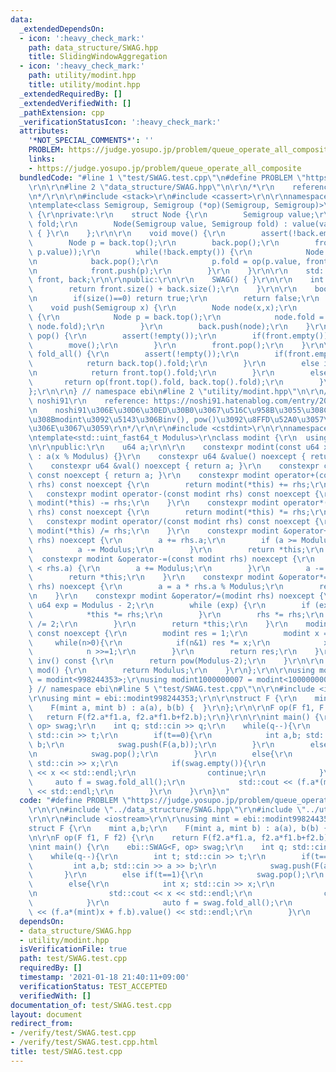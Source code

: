 ```yaml
---
data:
  _extendedDependsOn:
  - icon: ':heavy_check_mark:'
    path: data_structure/SWAG.hpp
    title: SlidingWindowAggregation
  - icon: ':heavy_check_mark:'
    path: utility/modint.hpp
    title: utility/modint.hpp
  _extendedRequiredBy: []
  _extendedVerifiedWith: []
  _pathExtension: cpp
  _verificationStatusIcon: ':heavy_check_mark:'
  attributes:
    '*NOT_SPECIAL_COMMENTS*': ''
    PROBLEM: https://judge.yosupo.jp/problem/queue_operate_all_composite
    links:
    - https://judge.yosupo.jp/problem/queue_operate_all_composite
  bundledCode: "#line 1 \"test/SWAG.test.cpp\"\n#define PROBLEM \"https://judge.yosupo.jp/problem/queue_operate_all_composite\"\
    \r\n\r\n#line 2 \"data_structure/SWAG.hpp\"\n\r\n/*\r\n    reference: https://scrapbox.io/data-structures/Sliding_Window_Aggregation\r\
    \n*/\r\n\r\n#include <stack>\r\n#include <cassert>\r\n\r\nnamespace ebi {\r\n\r\
    \ntemplate<class Semigroup, Semigroup (*op)(Semigroup, Semigroup)>\r\nstruct SWAG\
    \ {\r\nprivate:\r\n    struct Node {\r\n        Semigroup value;\r\n        Semigroup\
    \ fold;\r\n        Node(Semigroup value, Semigroup fold) : value(value), fold(fold)\
    \ { }\r\n    };\r\n\r\n    void move() {\r\n        assert(!back.empty());\r\n\
    \        Node p = back.top();\r\n        back.pop();\r\n        front.push(Node(p.value,\
    \ p.value));\r\n        while(!back.empty()) {\r\n            Node p = back.top();\r\
    \n            back.pop();\r\n            p.fold = op(p.value, front.top().fold);\r\
    \n            front.push(p);\r\n        }\r\n    }\r\n\r\n    std::stack<Node>\
    \ front, back;\r\n\r\npublic:\r\n\r\n    SWAG() { }\r\n\r\n    int size() {\r\n\
    \        return front.size() + back.size();\r\n    }\r\n\r\n    bool empty() {\r\
    \n        if(size()==0) return true;\r\n        return false;\r\n    }\r\n\r\n\
    \    void push(Semigroup x) {\r\n        Node node(x,x);\r\n        if(back.size()!=0)\
    \ {\r\n            Node p = back.top();\r\n            node.fold = op(p.fold,\
    \ node.fold);\r\n        }\r\n        back.push(node);\r\n    }\r\n\r\n    void\
    \ pop() {\r\n        assert(!empty());\r\n        if(front.empty()) {\r\n    \
    \        move();\r\n        }\r\n        front.pop();\r\n    }\r\n\r\n    Semigroup\
    \ fold_all() {\r\n        assert(!empty());\r\n        if(front.empty()) {\r\n\
    \            return back.top().fold;\r\n        }\r\n        else if(back.empty()){\r\
    \n            return front.top().fold;\r\n        }\r\n        else{\r\n     \
    \       return op(front.top().fold, back.top().fold);\r\n        }\r\n    }\r\n\
    };\r\n\r\n} // namespace ebi\n#line 2 \"utility/modint.hpp\"\n\r\n/*\r\n    author:\
    \ noshi91\r\n    reference: https://noshi91.hatenablog.com/entry/2019/03/31/174006\r\
    \n    noshi91\u306E\u30D6\u30ED\u30B0\u3067\u516C\u958B\u3055\u308C\u3066\u3044\
    \u308Bmodint\u3092\u5143\u306Binv(), pow()\u3092\u8FFD\u52A0\u3057\u305F\u3082\
    \u306E\u3067\u3059\r\n*/\r\n\r\n#include <cstdint>\r\n\r\nnamespace ebi {\r\n\r\
    \ntemplate<std::uint_fast64_t Modulus>\r\nclass modint {\r\n  using u64 = std::uint_fast64_t;\r\
    \n\r\npublic:\r\n    u64 a;\r\n\r\n    constexpr modint(const u64 x = 0) noexcept\
    \ : a(x % Modulus) {}\r\n    constexpr u64 &value() noexcept { return a; }\r\n\
    \    constexpr u64 &val() noexcept { return a; }\r\n    constexpr const u64 &value()\
    \ const noexcept { return a; }\r\n    constexpr modint operator+(const modint\
    \ rhs) const noexcept {\r\n        return modint(*this) += rhs;\r\n    }\r\n \
    \   constexpr modint operator-(const modint rhs) const noexcept {\r\n        return\
    \ modint(*this) -= rhs;\r\n    }\r\n    constexpr modint operator*(const modint\
    \ rhs) const noexcept {\r\n        return modint(*this) *= rhs;\r\n    }\r\n \
    \   constexpr modint operator/(const modint rhs) const noexcept {\r\n        return\
    \ modint(*this) /= rhs;\r\n    }\r\n    constexpr modint &operator+=(const modint\
    \ rhs) noexcept {\r\n        a += rhs.a;\r\n        if (a >= Modulus) {\r\n  \
    \          a -= Modulus;\r\n        }\r\n        return *this;\r\n    }\r\n  \
    \  constexpr modint &operator-=(const modint rhs) noexcept {\r\n        if (a\
    \ < rhs.a) {\r\n        a += Modulus;\r\n        }\r\n        a -= rhs.a;\r\n\
    \        return *this;\r\n    }\r\n    constexpr modint &operator*=(const modint\
    \ rhs) noexcept {\r\n        a = a * rhs.a % Modulus;\r\n        return *this;\r\
    \n    }\r\n    constexpr modint &operator/=(modint rhs) noexcept {\r\n       \
    \ u64 exp = Modulus - 2;\r\n        while (exp) {\r\n        if (exp % 2) {\r\n\
    \            *this *= rhs;\r\n        }\r\n        rhs *= rhs;\r\n        exp\
    \ /= 2;\r\n        }\r\n        return *this;\r\n    }\r\n    modint pow(u64 n)\
    \ const noexcept {\r\n        modint res = 1;\r\n        modint x = a;\r\n   \
    \     while(n>0){\r\n            if(n&1) res *= x;\r\n            x *= x;\r\n\
    \            n >>=1;\r\n        }\r\n        return res;\r\n    }\r\n    modint\
    \ inv() const {\r\n        return pow(Modulus-2);\r\n    }\r\n\r\n    static u64\
    \ mod() {\r\n        return Modulus;\r\n    }\r\n};\r\n\r\nusing modint998244353\
    \ = modint<998244353>;\r\nusing modint1000000007 = modint<1000000007>;\r\n\r\n\
    } // namespace ebi\n#line 5 \"test/SWAG.test.cpp\"\n\r\n#include <iostream>\r\n\
    \r\nusing mint = ebi::modint998244353;\r\n\r\nstruct F {\r\n    mint a,b;\r\n\
    \    F(mint a, mint b) : a(a), b(b) {  }\r\n};\r\n\r\nF op(F f1, F f2) {\r\n \
    \   return F(f2.a*f1.a, f2.a*f1.b+f2.b);\r\n}\r\n\r\nint main() {\r\n    ebi::SWAG<F,\
    \ op> swag;\r\n    int q; std::cin >> q;\r\n    while(q--){\r\n        int t;\
    \ std::cin >> t;\r\n        if(t==0){\r\n            int a,b; std::cin >> a >>\
    \ b;\r\n            swag.push(F(a,b));\r\n        }\r\n        else if(t==1){\r\
    \n            swag.pop();\r\n        }\r\n        else{\r\n            int x;\
    \ std::cin >> x;\r\n            if(swag.empty()){\r\n                std::cout\
    \ << x << std::endl;\r\n                continue;\r\n            }\r\n       \
    \     auto f = swag.fold_all();\r\n            std::cout << (f.a*(mint)x + f.b).value()\
    \ << std::endl;\r\n        }\r\n    }\r\n}\n"
  code: "#define PROBLEM \"https://judge.yosupo.jp/problem/queue_operate_all_composite\"\
    \r\n\r\n#include \"../data_structure/SWAG.hpp\"\r\n#include \"../utility/modint.hpp\"\
    \r\n\r\n#include <iostream>\r\n\r\nusing mint = ebi::modint998244353;\r\n\r\n\
    struct F {\r\n    mint a,b;\r\n    F(mint a, mint b) : a(a), b(b) {  }\r\n};\r\
    \n\r\nF op(F f1, F f2) {\r\n    return F(f2.a*f1.a, f2.a*f1.b+f2.b);\r\n}\r\n\r\
    \nint main() {\r\n    ebi::SWAG<F, op> swag;\r\n    int q; std::cin >> q;\r\n\
    \    while(q--){\r\n        int t; std::cin >> t;\r\n        if(t==0){\r\n   \
    \         int a,b; std::cin >> a >> b;\r\n            swag.push(F(a,b));\r\n \
    \       }\r\n        else if(t==1){\r\n            swag.pop();\r\n        }\r\n\
    \        else{\r\n            int x; std::cin >> x;\r\n            if(swag.empty()){\r\
    \n                std::cout << x << std::endl;\r\n                continue;\r\n\
    \            }\r\n            auto f = swag.fold_all();\r\n            std::cout\
    \ << (f.a*(mint)x + f.b).value() << std::endl;\r\n        }\r\n    }\r\n}"
  dependsOn:
  - data_structure/SWAG.hpp
  - utility/modint.hpp
  isVerificationFile: true
  path: test/SWAG.test.cpp
  requiredBy: []
  timestamp: '2021-01-18 21:40:11+09:00'
  verificationStatus: TEST_ACCEPTED
  verifiedWith: []
documentation_of: test/SWAG.test.cpp
layout: document
redirect_from:
- /verify/test/SWAG.test.cpp
- /verify/test/SWAG.test.cpp.html
title: test/SWAG.test.cpp
---
```

